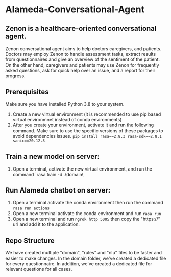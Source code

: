 # Alameda-Conversational-Agent

## Zenon is a healthcare-oriented conversational agent.
Zenon conversational agent aims to help doctors caregivers, and patients. Doctors may employ Zenon to handle assessment tasks, extract results from questionnaires and give an overview of the sentiment of the patient. On the other hand, caregivers and patients may use Zenon for frequently asked questions, ask for quick help over an issue, and a report for their progress.

## Prerequisites
Make sure you have installed Python 3.8 to your system.

1. Create a new virtual environment (it is recommended to use pip based virtual environmnet instead of conda environments)
2. After you create your environment, activate it and run the following command. Make sure to use the specific versions of these packages to avoid dependencies issues.
        ```
        pip install rasa==2.8.3 rasa-sdk==2.8.1 sanic==20.12.3
        ```
## Train a new model on server:
1. Open a terminal, activate the new virtual environment, and run the command `rasa train -d .\domain\

## Run Alameda chatbot on server:
1. Open a terminal activate the conda environment then run the command `rasa run actions`
2. Open a new terminal activate the conda environment and run `rasa run`
3. Open a new terminal and run `ngrok http 5005` then copy the "https://" url and add it to the application.

## Repo Structure
We have created multiple "domain", "rules" and "nlu" files to be faster and easier to make changes. In the domain folder, we've created a dedicated file for every questionnaire. In addition, we've created a dedicated file for relevant questions for all cases.